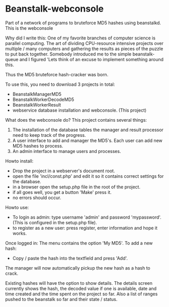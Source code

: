 Beanstalk-webconsole
====================

Part of a network of programs to bruteforce MD5 hashes using beanstalkd. This is the webconsole

Why did I write this: 
One of my favorite branches of computer science is parallel computing. The art of dividing CPU-resource intensive projects
over multiple / many computers and gathering the results as pieces of the puzzle to put back together. Somebody introduced me
to the simple beanstalk-queue and I figured 'Lets think of an excuse to implement something around this. 

Thus the MD5 bruteforce hash-cracker was born. 

To use this, you need to download 3 projects in total: 
- BeanstalkManagerMD5 
- BeanstalkWorkerDecodeMD5 
- BeanstalkWorkerResult
- webservice database installation and webconsole.  (This project) 


What does the webconsole do? 
This project contains several things: 
1) The installation of the database tables the manager and result processor need to keep track of the progress. 
2) A user interface to add and manager the MD5's. Each user can add new MD5 hashes to process. 
3) An admin interface to manage users and processes. 


Howto install: 
- Drop the project in a webserver's document root. 
- open the file 'incl/const.php' and edit it so it contains correct settings for the database. 
- in a browser open the setup.php file in the root of the project. 
- if all goes well, you get a button 'Make' press it. 
- no errors should occur. 


Howto use: 
- To login as admin: type username 'admin' and password 'mypassword'. (This is configured in the setup.php file). 
- to register as a new user: press register, enter information and hope it works. 

Once logged in: 
The menu contains the option 'My MD5'. To add a new hash: 
- Copy / paste the hash into the textfield and press 'Add'. 

The manager will now automatically pickup the new hash as a hash to crack. 

Existing hashes will have the option to show details. The details screen currently shows the hash, the decoded value if 
one is available, date and time created and the time spent on the project so far. Also a list of ranges pushed to the 
beanstalk so far and their state / status. 